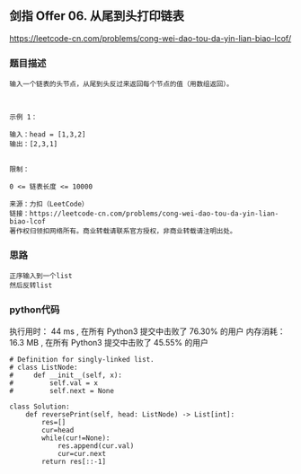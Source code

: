 ## 剑指 Offer 06. 从尾到头打印链表

https://leetcode-cn.com/problems/cong-wei-dao-tou-da-yin-lian-biao-lcof/



### 题目描述

```
输入一个链表的头节点，从尾到头反过来返回每个节点的值（用数组返回）。

 

示例 1：

输入：head = [1,3,2]
输出：[2,3,1]
 

限制：

0 <= 链表长度 <= 10000

来源：力扣（LeetCode）
链接：https://leetcode-cn.com/problems/cong-wei-dao-tou-da-yin-lian-biao-lcof
著作权归领扣网络所有。商业转载请联系官方授权，非商业转载请注明出处。

```



### 思路

```
正序输入到一个list
然后反转list
```



### python代码
执行用时：
44 ms
, 在所有 Python3 提交中击败了
76.30%
的用户
内存消耗：
16.3 MB
, 在所有 Python3 提交中击败了
45.55%
的用户
```
# Definition for singly-linked list.
# class ListNode:
#     def __init__(self, x):
#         self.val = x
#         self.next = None

class Solution:
    def reversePrint(self, head: ListNode) -> List[int]:
        res=[]
        cur=head
        while(cur!=None):
            res.append(cur.val)
            cur=cur.next
        return res[::-1]
```

